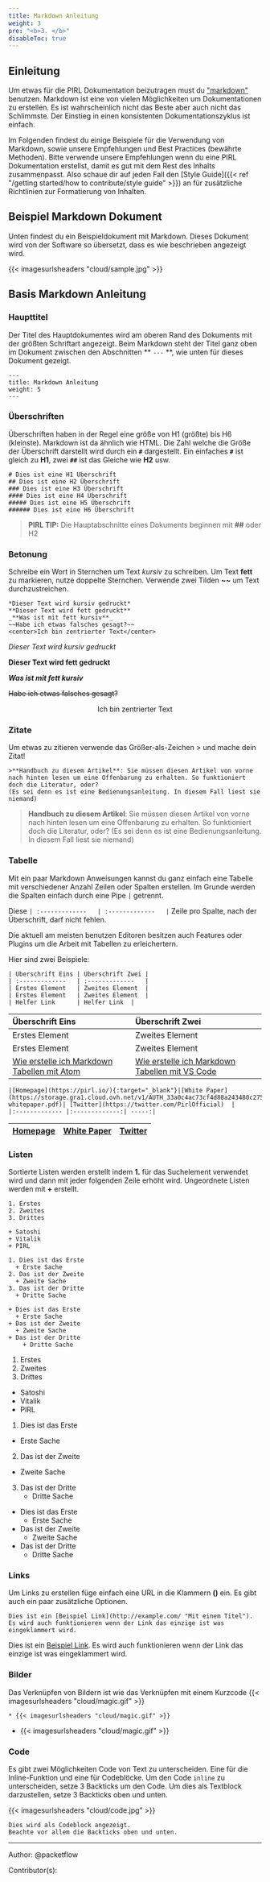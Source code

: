 ```yaml
---
title: Markdown Anleitung
weight: 3
pre: "<b>3. </b>"
disableToc: true
---
```


## Einleitung

Um etwas für die PIRL Dokumentation beizutragen must du ["markdown"](https://daringfireball.net/projects/markdown/syntax) benutzen. Markdown ist eine von vielen Möglichkeiten um Dokumentationen zu erstellen. Es ist wahrscheinlich nicht das Beste aber auch nicht das Schlimmste. Der Einstieg in einen konsistenten Dokumentationszyklus ist einfach.

Im Folgenden findest du einige Beispiele für die Verwendung von Markdown, sowie unsere Empfehlungen und Best Practices (bewährte Methoden). Bitte verwende unsere Empfehlungen wenn du eine PIRL Dokumentation erstellst, damit es gut mit dem Rest des Inhalts zusammenpasst. Also schaue dir auf jeden Fall den [Style Guide]({{< ref "/getting started/how to contribute/style guide" >}}) an für zusätzliche Richtlinien zur Formatierung von Inhalten.

## Beispiel Markdown Dokument

Unten findest du ein Beispieldokument mit Markdown. Dieses Dokument wird von der Software so übersetzt, dass es wie beschrieben angezeigt wird.

{{< imagesurlsheaders "cloud/sample.jpg" >}}

## Basis Markdown Anleitung

### Haupttitel

Der Titel des Hauptdokumentes wird am oberen Rand des Dokuments mit der größten Schriftart angezeigt. Beim Markdown steht der Titel ganz oben im Dokument zwischen den Abschnitten ** `---` **, wie unten für dieses Dokument gezeigt.

```
---
title: Markdown Anleitung
weight: 5
---
```

### Überschriften

Überschriften haben in der Regel eine größe von H1 (größte) bis H6 (kleinste). Markdown ist da ähnlich wie HTML. Die Zahl welche die Größe der Überschrift darstellt wird durch ein **`#`** dargestellt. Ein einfaches **`#`** ist gleich zu **H1**, zwei **`##`** ist das Gleiche wie **H2** usw.

```
# Dies ist eine H1 Überschrift
## Dies ist eine H2 Überschrift
### Dies ist eine H3 Überschrift
#### Dies ist eine H4 Überschrift
##### Dies ist eine H5 Überschrift
###### Dies ist eine H6 Überschrift
```

> **PIRL TIP:** Die Hauptabschnitte eines Dokuments beginnen mit **##** oder H2

### Betonung

Schreibe ein Wort in Sternchen um Text *kursiv* zu schreiben. Um Text **fett** zu markieren, nutze doppelte Sternchen. Verwende zwei Tilden **~~** um Text durchzustreichen.

```
*Dieser Text wird kursiv gedruckt*
**Dieser Text wird fett gedruckt**
_**Was ist mit fett kursiv**_
~~Habe ich etwas falsches gesagt?~~
<center>Ich bin zentrierter Text</center>
```

*Dieser Text wird kursiv gedruckt*

**Dieser Text wird fett gedruckt**

_**Was ist mit fett kursiv**_

~~Habe ich etwas falsches gesagt?~~

<center>Ich bin zentrierter Text</center>

### Zitate

Um etwas zu zitieren verwende das Größer-als-Zeichen > und mache dein Zitat!
```
>**Handbuch zu diesem Artikel**: Sie müssen diesen Artikel von vorne nach hinten lesen um eine Offenbarung zu erhalten. So funktioniert doch die Literatur, oder?
(Es sei denn es ist eine Bedienungsanleitung. In diesem Fall liest sie niemand)
```
>**Handbuch zu diesem Artikel**: Sie müssen diesen Artikel von vorne nach hinten lesen um eine Offenbarung zu erhalten. So funktioniert doch die Literatur, oder?
(Es sei denn es ist eine Bedienungsanleitung. In diesem Fall liest sie niemand)

### Tabelle

Mit ein paar Markdown Anweisungen kannst du ganz einfach eine Tabelle mit verschiedener Anzahl Zeilen oder Spalten erstellen. Im Grunde werden die Spalten einfach durch eine Pipe ```|``` getrennt.

Diese ```| :-------------   | :-------------   |``` Zeile pro Spalte, nach der Überschrift, darf nicht fehlen.

Die aktuell am meisten benutzen Editoren besitzen auch Features oder Plugins um die Arbeit mit Tabellen zu erleichertern.

Hier sind zwei Beispiele:


```
| Überschrift Eins | Überschrift Zwei |
| :-------------   | :-------------   |
| Erstes Element   | Zweites Element  |
| Erstes Element   | Zweites Element  |
| Helfer Link      | Helfer Link  |
```
| Überschrift Eins | Überschrift Zwei |
| :-------------   | :-------------   |
| Erstes Element   | Zweites Element  |
| Erstes Element   | Zweites Element  |
[Wie erstelle ich Markdown Tabellen mit Atom](http://lmgtfy.com/?q=Wie%20erstelle%20ich%20Markdown%20Tabellen%20mit%20Atom&s=g)|[Wie erstelle ich Markdown Tabellen mit VS Code](http://lmgtfy.com/?q=Wie%20erstelle%20ich%20Markdown%20Tabellen%20mit%20VS%20Code&s=g)

```
|[Homepage](https://pirl.io/){:target="_blank"}|[White Paper](https://storage.gra1.cloud.ovh.net/v1/AUTH_33a0c4ac73cf4d88a243480c275be8ac/pirl/pirl-whitepaper.pdf)| [Twitter](https://twitter.com/PirlOfficial)  |
|:------------- |:-------------:| -----:|

```
|[Homepage](https://pirl.io/)|[White Paper](https://storage.gra1.cloud.ovh.net/v1/AUTH_33a0c4ac73cf4d88a243480c275be8ac/pirl/pirl-whitepaper.pdf)| [Twitter](https://twitter.com/PirlOfficial)  |
|:------------- |:-------------:| -----:|

### Listen

Sortierte Listen werden erstellt indem **1.** für das Suchelement verwendet wird und dann mit jeder folgenden Zeile erhöht wird. Ungeordnete Listen werden mit **+** erstellt.

```
1. Erstes
2. Zweites
3. Drittes

+ Satoshi
+ Vitalik
+ PIRL

1. Dies ist das Erste
  + Erste Sache
2. Das ist der Zweite
  + Zweite Sache
3. Das ist der Dritte
  + Dritte Sache

+ Dies ist das Erste
  + Erste Sache
+ Das ist der Zweite
  + Zweite Sache
+ Das ist der Dritte
    + Dritte Sache
```

1. Erstes
2. Zweites
3. Drittes

+ Satoshi
+ Vitalik
+ PIRL

1. Dies ist das Erste
  + Erste Sache
2. Das ist der Zweite
  + Zweite Sache
3. Das ist der Dritte
    + Dritte Sache

+ Dies ist das Erste
  + Erste Sache
+ Das ist der Zweite
  + Zweite Sache
+ Das ist der Dritte
  + Dritte Sache

### Links

Um Links zu erstellen füge einfach eine URL in die Klammern **()** ein. Es gibt auch ein paar zusätzliche Optionen.

```
Dies ist ein [Beispiel Link](http://example.com/ "Mit einem Titel"). Es wird auch funktionieren wenn der Link das einzige ist was eingeklammert wird.
```

Dies ist ein [Beispiel Link](http://example.com/ "Mit einem Titel"). Es wird auch funktionieren wenn der Link das einzige ist was eingeklammert wird.

### Bilder

Das Verknüpfen von Bildern ist wie das Verknüpfen mit einem Kurzcode {{< imagesurlsheaders "cloud/magic.gif" >}}

```link
* {{< imagesurlsheaders "cloud/magic.gif" >}}
```

+ {{< imagesurlsheaders "cloud/magic.gif" >}}

### Code

Es gibt zwei Möglichkeiten Code von Text zu unterscheiden. Eine für die Inline-Funktion und eine für Codeblöcke. Um den Code `inline` zu unterscheiden, setze 3 Backticks um den Code. Um dies als Textblock darzustellen, setze 3 Backticks oben und unten.

{{< imagesurlsheaders "cloud/code.jpg" >}}

```
Dies wird als Codeblock angezeigt.
Beachte vor allem die Backticks oben und unten.
```

---
Author:
@packetflow

Contributor(s):
